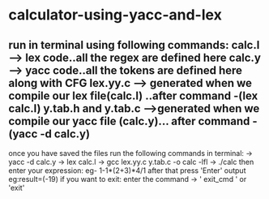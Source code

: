 # calculator-using-yacc-and-lex
run in terminal using following commands:
calc.l --> lex code..all the regex are defined here
calc.y --> yacc code..all the tokens are defined here along with CFG
lex.yy.c --> generated when we compile our lex file(calc.l) ..after command -(lex calc.l)
y.tab.h  and y.tab.c -->generated when we compile our yacc file (calc.y)... after command - (yacc -d calc.y)
----------------------------------------
once you have saved the files
run the following commands in terminal:
-> yacc -d calc.y
-> lex calc.l
-> gcc lex.yy.c y.tab.c -o calc -lfl
-> ./calc
then enter your expression: eg- 1-1*(2+3)*4/1
after that press 'Enter' 
output eg:result=(-19)
if you want to exit: enter the command -> ' exit_cmd ' or 'exit'
